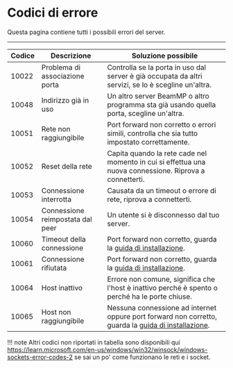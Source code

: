 # Codici di errore

Questa pagina contiene tutti i possibili errori del server.

---

| Codice | Descrizione                      | Soluzione possibile                                                                                                                         |
|--------|----------------------------------|---------------------------------------------------------------------------------------------------------------------------------------------|
| 10022  | Problema di associazione porta   | Controlla se la porta in uso dal server è già occupata da altri servizi, se lo è scegline un'altra.                                         |
| 10048  | Indirizzo già in uso             | Un altro server BeamMP o altro programma sta già usando quella porta, scegline un'altra.                                                    |
| 10051  | Rete non raggiungibile           | Port forward non corretto o errori simili, controlla che sia tutto impostato correttamente.                                                 |
| 10052  | Reset della rete                 | Capita quando la rete cade nel momento in cui si effettua una nuova connessione. Riprova a connetterti.                                     |
| 10053  | Connessione interrotta           | Causata da un timeout o errore di rete, riprova a connetterti.                                                                              |
| 10054  | Connessione reimpostata dal peer | Un utente si è disconnesso dal tuo server.                                                                                                  |
| 10060  | Timeout della connessione        | Port forward non corretto, guarda la [guida di installazione](create-a-server.md#1-port-forwarding).                                        |
| 10061  | Connessione rifiutata            | Port forward non corretto, guarda la [guida di installazione](create-a-server.md#1-port-forwarding).                                        |
| 10064  | Host inattivo                    | Errore non comune, significa che l'host è inattivo perché è spento o perché ha le porte chiuse.                                             |
| 10065  | Host non raggiungibile           | Nessuna connessione ad internet oppure port forward non corretto, guarda la [guida di installazione](create-a-server.md#1-port-forwarding). |

!!! note
	Altri codici non riportati in tabella sono disponibili qui <https://learn.microsoft.com/en-us/windows/win32/winsock/windows-sockets-error-codes-2> se sai un po' come funzionano le reti e i socket.

